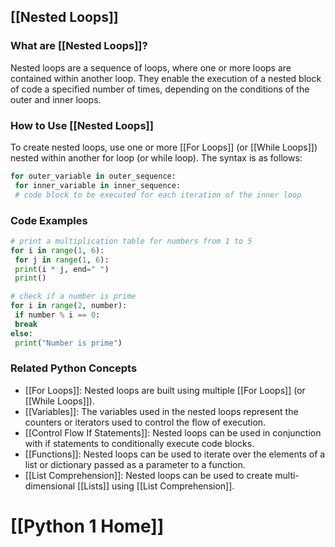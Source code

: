 ## [[Nested Loops]]

### What are [[Nested Loops]]?
Nested loops are a sequence of loops, where one or more loops are contained within another loop. They enable the execution of a nested block of code a specified number of times, depending on the conditions of the outer and inner loops.

### How to Use [[Nested Loops]]
To create nested loops, use one or more [[For Loops]] (or [[While Loops]]) nested within another for loop (or while loop). The syntax is as follows:

```python
for outer_variable in outer_sequence:
 for inner_variable in inner_sequence:
 # code block to be executed for each iteration of the inner loop
```

### Code Examples
```python
# print a multiplication table for numbers from 1 to 5
for i in range(1, 6):
 for j in range(1, 6):
 print(i * j, end=" ")
 print()
```

```python
# check if a number is prime
for i in range(2, number):
 if number % i == 0:
 break
else:
 print("Number is prime")
```

### Related Python Concepts

- [[For Loops]]: Nested loops are built using multiple [[For Loops]] (or [[While Loops]]).
- [[Variables]]: The variables used in the nested loops represent the counters or iterators used to control the flow of execution.
- [[Control Flow If Statements]]: Nested loops can be used in conjunction with if statements to conditionally execute code blocks.
- [[Functions]]: Nested loops can be used to iterate over the elements of a list or dictionary passed as a parameter to a function.
- [[List Comprehension]]: Nested loops can be used to create multi-dimensional [[Lists]] using [[List Comprehension]].
# [[Python 1 Home]]